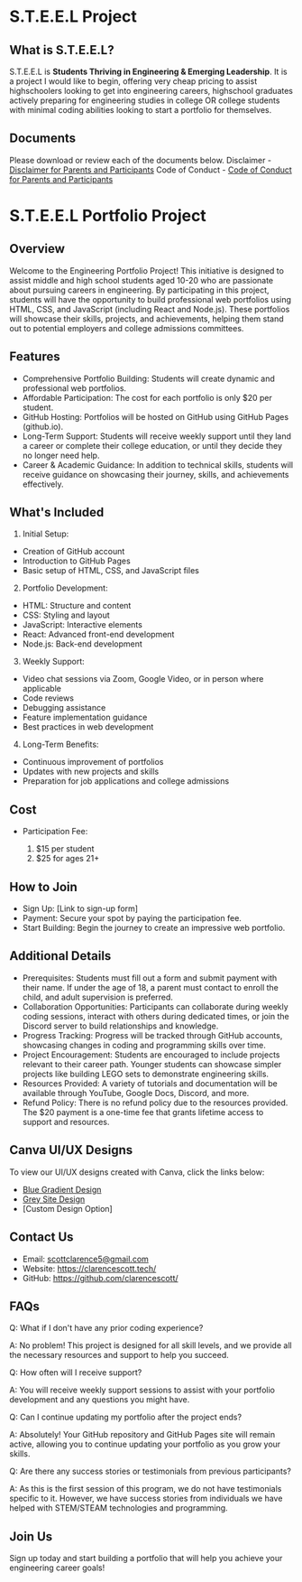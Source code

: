 # S.T.E.E.L Project

## What is S.T.E.E.L?
S.T.E.E.L is <b>Students Thriving in Engineering & Emerging Leadership</b>. It is a project I would like to begin, offering very cheap pricing to assist highschoolers looking to get into engineering careers, highschool graduates actively preparing for engineering studies in college OR college students with minimal coding abilities looking to start a portfolio for themselves.

## Documents
Please download or review each of the documents below.
Disclaimer - [Disclaimer for Parents and Participants](Disclaimer.pdf)
Code of Conduct - [Code of Conduct for Parents and Participants](Conduct.pdf)

# S.T.E.E.L Portfolio Project
## Overview
Welcome to the Engineering Portfolio Project! This initiative is designed to assist middle and high school students aged 10-20 who are passionate about pursuing careers in engineering. By participating in this project, students will have the opportunity to build professional web portfolios using HTML, CSS, and JavaScript (including React and Node.js). These portfolios will showcase their skills, projects, and achievements, helping them stand out to potential employers and college admissions committees.

## Features
- Comprehensive Portfolio Building: Students will create dynamic and professional web portfolios.
- Affordable Participation: The cost for each portfolio is only $20 per student.
- GitHub Hosting: Portfolios will be hosted on GitHub using GitHub Pages (github.io).
- Long-Term Support: Students will receive weekly support until they land a career or complete their college education, or until they decide they no longer need help.
- Career & Academic Guidance: In addition to technical skills, students will receive guidance on showcasing their journey, skills, and achievements effectively.

## What's Included
1. Initial Setup:

- Creation of GitHub account
- Introduction to GitHub Pages
- Basic setup of HTML, CSS, and JavaScript files

2. Portfolio Development:

- HTML: Structure and content
- CSS: Styling and layout
- JavaScript: Interactive elements
- React: Advanced front-end development
- Node.js: Back-end development

3. Weekly Support:

- Video chat sessions via Zoom, Google Video, or in person where applicable
- Code reviews
- Debugging assistance
- Feature implementation guidance
- Best practices in web development

4. Long-Term Benefits:

- Continuous improvement of portfolios
- Updates with new projects and skills
- Preparation for job applications and college admissions

## Cost
- Participation Fee:
  
  1. $15 per student
  2. $25 for ages 21+

## How to Join
- Sign Up: [Link to sign-up form]
- Payment: Secure your spot by paying the participation fee.
- Start Building: Begin the journey to create an impressive web portfolio.

## Additional Details
- Prerequisites: Students must fill out a form and submit payment with their name. If under the age of 18, a parent must contact to enroll the child, and adult supervision is preferred.
- Collaboration Opportunities: Participants can collaborate during weekly coding sessions, interact with others during dedicated times, or join the Discord server to build relationships and knowledge.
- Progress Tracking: Progress will be tracked through GitHub accounts, showcasing changes in coding and programming skills over time.
- Project Encouragement: Students are encouraged to include projects relevant to their career path. Younger students can showcase simpler projects like building LEGO sets to demonstrate engineering skills.
- Resources Provided: A variety of tutorials and documentation will be available through YouTube, Google Docs, Discord, and more.
- Refund Policy: There is no refund policy due to the resources provided. The $20 payment is a one-time fee that grants lifetime access to support and resources.

## Canva UI/UX Designs
To view our UI/UX designs created with Canva, click the links below:

- [Blue Gradient Design](https://www.canva.com/design/DAGMb_W3BHQ/A79GCCoAk_LPBRCNM0eqyw/view?mode=prototype)
- [Grey Site Design](https://www.canva.com/design/DAGMcmQIT48/DxgQnUMTWieiGB78awTQ3Q/view?mode=prototype)
- [Custom Design Option]

## Contact Us
- Email: scottclarence5@gmail.com
- Website: https://clarencescott.tech/
- GitHub: https://github.com/clarencescott/

## FAQs
Q: What if I don't have any prior coding experience?

A: No problem! This project is designed for all skill levels, and we provide all the necessary resources and support to help you succeed.


Q: How often will I receive support?

A: You will receive weekly support sessions to assist with your portfolio development and any questions you might have.


Q: Can I continue updating my portfolio after the project ends?

A: Absolutely! Your GitHub repository and GitHub Pages site will remain active, allowing you to continue updating your portfolio as you grow your skills.


Q: Are there any success stories or testimonials from previous participants?

A: As this is the first session of this program, we do not have testimonials specific to it. However, we have success stories from individuals we have helped with STEM/STEAM technologies and programming.


## Join Us
Sign up today and start building a portfolio that will help you achieve your engineering career goals!

